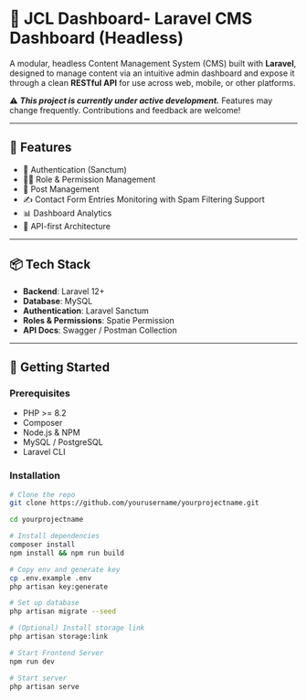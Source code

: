 # 🚀 JCL Dashboard- Laravel CMS Dashboard (Headless)

A modular, headless Content Management System (CMS) built with **Laravel**, designed to manage content via an intuitive admin dashboard and expose it through a clean **RESTful API** for use across web, mobile, or other platforms.

⚠️ **_This project is currently under active development._** Features may change frequently. Contributions and feedback are welcome!

---

## 🧱 Features

- 🔐 Authentication (Sanctum)
- 🧑‍💼 Role & Permission Management
- 📝 Post Management
- ✍️ Contact Form Entries Monitoring with Spam Filtering Support
- 📊 Dashboard Analytics
- 🔗 API-first Architecture

---

## 📦 Tech Stack

- **Backend**: Laravel 12+
- **Database**: MySQL
- **Authentication**: Laravel Sanctum
- **Roles & Permissions**: Spatie Permission
- **API Docs**: Swagger / Postman Collection

---

## 🚀 Getting Started

### Prerequisites

- PHP >= 8.2
- Composer
- Node.js & NPM
- MySQL / PostgreSQL
- Laravel CLI

### Installation

```bash
# Clone the repo
git clone https://github.com/yourusername/yourprojectname.git

cd yourprojectname

# Install dependencies
composer install
npm install && npm run build

# Copy env and generate key
cp .env.example .env
php artisan key:generate

# Set up database
php artisan migrate --seed

# (Optional) Install storage link
php artisan storage:link

# Start Frontend Server
npm run dev

# Start server
php artisan serve



